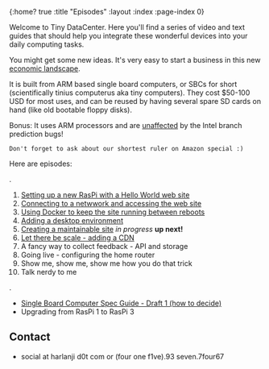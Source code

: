 {:home? true
 :title "Episodes"
 :layout :index
 :page-index 0}

Welcome to Tiny DataCenter. Here you'll find a series of video and text guides that should help you integrate these wonderful devices into your daily computing tasks.

You might get some new ideas. It's very easy to start a business in this new [economic landscape](https://www.youtube.com/watch?v=4ef-aF5TCGs&list=PLD5lYPY-uZpoEVzJkgE2ejlSk9uG2TRlP&index=6).

It is built from ARM based single board computers, or SBCs for short (scientifically tinius computerus aka tiny computers). They cost $50-100 USD for most uses, and can be reused by having several spare SD cards on hand (like old bootable floppy disks).

Bonus: It uses ARM processors and are [unaffected](https://www.youtube.com/watch?v=YtvJ4k8tEBY&list=PLD5lYPY-uZpoEVzJkgE2ejlSk9uG2TRlP&index=9) by the Intel branch prediction bugs!

    Don't forget to ask about our shortest ruler on Amazon special :)

Here are episodes:



.

1. [Setting up a new RasPi with a Hello World web site](2018-02-04-webserver.html)
1. [Connecting to a netwwork and accessing the web site](2018-02-04-webserver-net.html)
1. [Using Docker to keep the site running between reboots](2018-02-04-docker.html)
1. [Adding a desktop environment](2018-02-04-desktop.html)
1. [Creating a maintainable site](2018-03-08-maintainable-website.html) *in progress* **up next!**
1. [Let there be scale - adding a CDN](2018-01-24-webserver-online-and-global.html)
1. A fancy way to collect feedback - API and storage
1. Going live - configuring the home router
1. Show me, show me, show me how you do that trick
1. Talk nerdy to me

.

* [Single Board Computer Spec Guide - Draft 1 (how to decide)](https://www.youtube.com/watch?v=VHDdbuUF2lo&list=PLD5lYPY-uZpoEVzJkgE2ejlSk9uG2TRlP&index=7)
* Upgrading from RasPi 1 to RasPi 3
 

## Contact

* social at harlanji d0t com or (four one f1ve).93 seven.7four67
